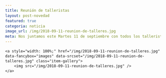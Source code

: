 ```yaml
---
title: Reunión de talleristas
layout: post-novedad
featured: true
categoria: noticia
image_url: /img/2018-09-11-reunion-de-talleres.jpg
meta: Nos juntamos este Martes 11 de septiembre con todos los talleristas para intercambiar, organizar y proponer
---
```




<div style="position: relative;">
	<div class="gallery col-3">

	<a style="width: 100%;" href="/img/2018-09-11-reunion-de-talleres.jpg" data-fancybox="images" data-srcset="/img/2018-09-11-reunion-de-talleres.jpg" class="item-gallery">
		<img src="/img/2018-09-11-reunion-de-talleres.jpg" />
	</a>

</div>
</div>
